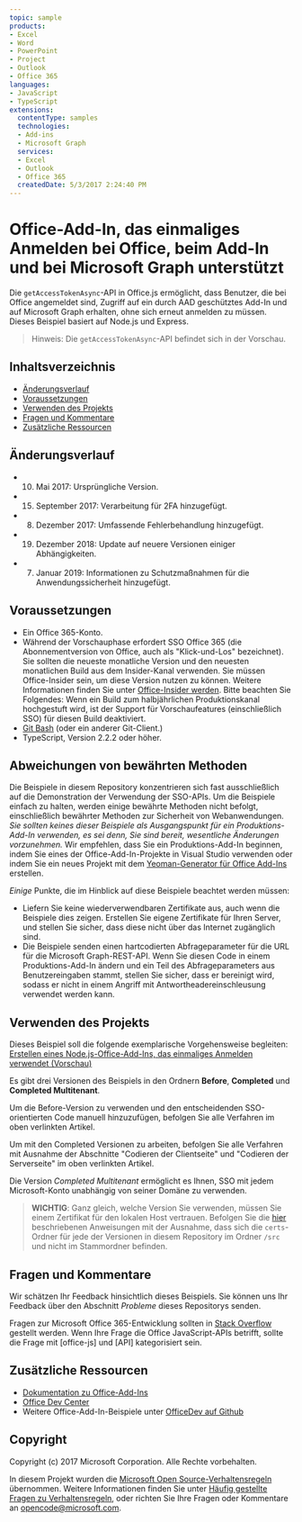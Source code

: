 ```yaml
---
topic: sample
products:
- Excel
- Word
- PowerPoint
- Project
- Outlook
- Office 365
languages:
- JavaScript
- TypeScript
extensions:
  contentType: samples
  technologies:
  - Add-ins
  - Microsoft Graph
  services:
  - Excel
  - Outlook
  - Office 365
  createdDate: 5/3/2017 2:24:40 PM
---
```

# <a name="office-add-in-that-supports-single-sign-on-to-office-the-add-in-and-microsoft-graph"></a>Office-Add-In, das einmaliges Anmelden bei Office, beim Add-In und bei Microsoft Graph unterstützt

Die `getAccessTokenAsync`-API in Office.js ermöglicht, dass Benutzer, die bei Office angemeldet sind, Zugriff auf ein durch AAD geschütztes Add-In und auf Microsoft Graph erhalten, ohne sich erneut anmelden zu müssen. Dieses Beispiel basiert auf Node.js und Express. 

 > Hinweis: Die `getAccessTokenAsync`-API befindet sich in der Vorschau.

## <a name="table-of-contents"></a>Inhaltsverzeichnis
* [Änderungsverlauf](#change-history)
* [Voraussetzungen](#prerequisites)
* [Verwenden des Projekts](#to-use-the-project)
* [Fragen und Kommentare](#questions-and-comments)
* [Zusätzliche Ressourcen](#additional-resources)

## <a name="change-history"></a>Änderungsverlauf

* 10. Mai 2017: Ursprüngliche Version.
* 15. September 2017: Verarbeitung für 2FA hinzugefügt.
* 8. Dezember 2017: Umfassende Fehlerbehandlung hinzugefügt.
* 19. Dezember 2018: Update auf neuere Versionen einiger Abhängigkeiten.
* 7. Januar 2019: Informationen zu Schutzmaßnahmen für die Anwendungssicherheit hinzugefügt.

## <a name="prerequisites"></a>Voraussetzungen

* Ein Office 365-Konto.
* Während der Vorschauphase erfordert SSO Office 365 (die Abonnementversion von Office, auch als "Klick-und-Los" bezeichnet). Sie sollten die neueste monatliche Version und den neuesten monatlichen Build aus dem Insider-Kanal verwenden. Sie müssen Office-Insider sein, um diese Version nutzen zu können. Weitere Informationen finden Sie unter [Office-Insider werden](https://products.office.com/office-insider?tab=tab-1). Bitte beachten Sie Folgendes: Wenn ein Build zum halbjährlichen Produktionskanal hochgestuft wird, ist der Support für Vorschaufeatures (einschließlich SSO) für diesen Build deaktiviert.
* [Git Bash](https://git-scm.com/downloads) (oder ein anderer Git-Client.)
* TypeScript, Version 2.2.2 oder höher.

## <a name="deviations-from-best-practices"></a>Abweichungen von bewährten Methoden

Die Beispiele in diesem Repository konzentrieren sich fast ausschließlich auf die Demonstration der Verwendung der SSO-APIs. Um die Beispiele einfach zu halten, werden einige bewährte Methoden nicht befolgt, einschließlich bewährter Methoden zur Sicherheit von Webanwendungen. *Sie sollten keines dieser Beispiele als Ausgangspunkt für ein Produktions-Add-In verwenden, es sei denn, Sie sind bereit, wesentliche Änderungen vorzunehmen.* Wir empfehlen, dass Sie ein Produktions-Add-In beginnen, indem Sie eines der Office-Add-In-Projekte in Visual Studio verwenden oder indem Sie ein neues Projekt mit dem [Yeoman-Generator für Office Add-Ins](https://github.com/OfficeDev/generator-office) erstellen.

_Einige_ Punkte, die im Hinblick auf diese Beispiele beachtet werden müssen:

* Liefern Sie keine wiederverwendbaren Zertifikate aus, auch wenn die Beispiele dies zeigen. Erstellen Sie eigene Zertifikate für Ihren Server, und stellen Sie sicher, dass diese nicht über das Internet zugänglich sind.
* Die Beispiele senden einen hartcodierten Abfrageparameter für die URL für die Microsoft Graph-REST-API. Wenn Sie diesen Code in einem Produktions-Add-In ändern und ein Teil des Abfrageparameters aus Benutzereingaben stammt, stellen Sie sicher, dass er bereinigt wird, sodass er nicht in einem Angriff mit Antwortheadereinschleusung verwendet werden kann.

## <a name="to-use-the-project"></a>Verwenden des Projekts

Dieses Beispiel soll die folgende exemplarische Vorgehensweise begleiten: [Erstellen eines Node.js-Office-Add-Ins, das einmaliges Anmelden verwendet (Vorschau)](https://dev.office.com/docs/add-ins/develop/create-sso-office-add-ins-nodejs)

Es gibt drei Versionen des Beispiels in den Ordnern **Before**, **Completed** und **Completed Multitenant**.

Um die Before-Version zu verwenden und den entscheidenden SSO-orientierten Code manuell hinzuzufügen, befolgen Sie alle Verfahren im oben verlinkten Artikel.

Um mit den Completed Versionen zu arbeiten, befolgen Sie alle Verfahren mit Ausnahme der Abschnitte "Codieren der Clientseite" und "Codieren der Serverseite" im oben verlinkten Artikel.

Die Version _Completed Multitenant_ ermöglicht es Ihnen, SSO mit jedem Microsoft-Konto unabhängig von seiner Domäne zu verwenden.

> **WICHTIG**: Ganz gleich, welche Version Sie verwenden, müssen Sie einem Zertifikat für den lokalen Host vertrauen. Befolgen Sie die [hier](https://github.com/OfficeDev/generator-office/blob/master/src/docs/ssl.md) beschriebenen Anweisungen mit der Ausnahme, dass sich die `certs`-Ordner für jede der Versionen in diesem Repository im Ordner `/src` und nicht im Stammordner befinden.

## <a name="questions-and-comments"></a>Fragen und Kommentare

Wir schätzen Ihr Feedback hinsichtlich dieses Beispiels. Sie können uns Ihr Feedback über den Abschnitt *Probleme* dieses Repositorys senden.

Fragen zur Microsoft Office 365-Entwicklung sollten in [Stack Overflow](http://stackoverflow.com/questions/tagged/office-js+API) gestellt werden. Wenn Ihre Frage die Office JavaScript-APIs betrifft, sollte die Frage mit [office-js] und [API] kategorisiert sein.

## <a name="additional-resources"></a>Zusätzliche Ressourcen

* [Dokumentation zu Office-Add-Ins](https://msdn.microsoft.com/de-de/library/office/jj220060.aspx)
* [Office Dev Center](http://dev.office.com/)
* Weitere Office-Add-In-Beispiele unter [OfficeDev auf Github](https://github.com/officedev)

## <a name="copyright"></a>Copyright

Copyright (c) 2017 Microsoft Corporation. Alle Rechte vorbehalten.

In diesem Projekt wurden die [Microsoft Open Source-Verhaltensregeln](https://opensource.microsoft.com/codeofconduct/) übernommen. Weitere Informationen finden Sie unter [Häufig gestellte Fragen zu Verhaltensregeln](https://opensource.microsoft.com/codeofconduct/faq/), oder richten Sie Ihre Fragen oder Kommentare an [opencode@microsoft.com](mailto:opencode@microsoft.com).
